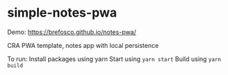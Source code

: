 # simple-notes-pwa

Demo: https://brefosco.github.io/notes-pwa/




CRA PWA template, notes app with local persistence

To run: 
Install packages using yarn
Start using `yarn start`
Build using `yarn build`
